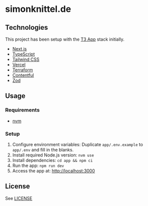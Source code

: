# simonknittel.de

## Technologies

This project has been setup with the [T3 App](https://create.t3.gg/) stack initially.

- [Next.js](https://nextjs.org/)
- [TypeScript](https://www.typescriptlang.org/)
- [Tailwind CSS](https://tailwindcss.com/)
- [Vercel](https://vercel.com/)
- [Terraform](https://www.terraform.io/)
- [Contentful](https://www.contentful.com/)
- [Zod](https://github.com/colinhacks/zod)

## Usage

### Requirements

- [nvm](https://github.com/nvm-sh/nvm)

### Setup

1. Configure environment variables: Duplicate `app/.env.example` to `app/.env` and fill in the blanks.
2. Install required Node.js version: `nvm use`
3. Install dependencies: `cd app && npm ci`
4. Run the app: `npm run dev`
5. Access the app at: <http://localhost:3000>

## License

See [LICENSE](./LICENSE)
